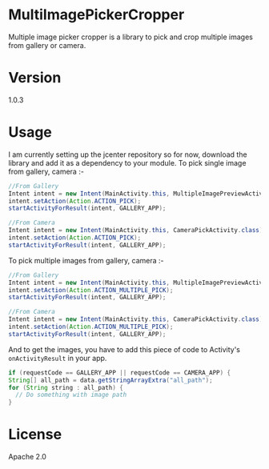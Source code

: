 # MultiImagePickerCropper
Multiple image picker cropper is a library to pick and crop multiple images from gallery or camera.

# Version
1.0.3

# Usage
I am currently setting up the jcenter repository so for now, download the library and add it as a dependency to your module.
To pick single image from gallery, camera :-

```java
//From Gallery
Intent intent = new Intent(MainActivity.this, MultipleImagePreviewActivity.class);
intent.setAction(Action.ACTION_PICK);
startActivityForResult(intent, GALLERY_APP);
```

```java
//From Camera
Intent intent = new Intent(MainActivity.this, CameraPickActivity.class);
intent.setAction(Action.ACTION_PICK);
startActivityForResult(intent, GALLERY_APP);
```

To pick multiple images from gallery, camera :-

```java
//From Gallery
Intent intent = new Intent(MainActivity.this, MultipleImagePreviewActivity.class);
intent.setAction(Action.ACTION_MULTIPLE_PICK);
startActivityForResult(intent, GALLERY_APP);
```

```java
//From Camera
Intent intent = new Intent(MainActivity.this, CameraPickActivity.class);
intent.setAction(Action.ACTION_MULTIPLE_PICK);
startActivityForResult(intent, GALLERY_APP);
```

And to get the images, you have to add this piece of code to Activity's `onActivityResult` in your app.
```java
if (requestCode == GALLERY_APP || requestCode == CAMERA_APP) {
String[] all_path = data.getStringArrayExtra("all_path");
for (String string : all_path) {
  // Do something with image path
}
```

# License

Apache 2.0

